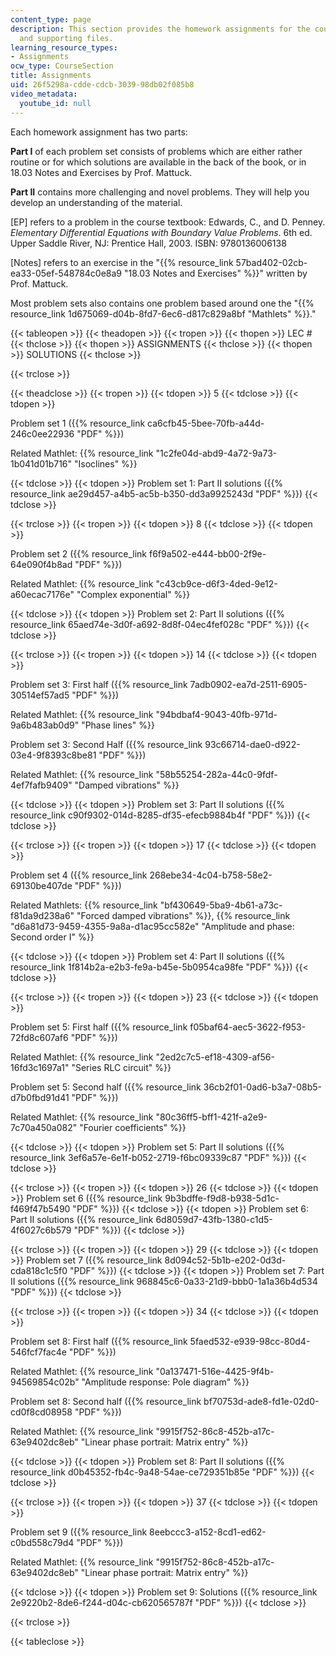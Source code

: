 ```yaml
---
content_type: page
description: This section provides the homework assignments for the course, solutions,
  and supporting files.
learning_resource_types:
- Assignments
ocw_type: CourseSection
title: Assignments
uid: 26f5298a-cdde-cdcb-3039-98db02f085b8
video_metadata:
  youtube_id: null
---
```


Each homework assignment has two parts:

**Part I** of each problem set consists of problems which are either rather routine or for which solutions are available in the back of the book, or in 18.03 Notes and Exercises by Prof. Mattuck.

**Part II** contains more challenging and novel problems. They will help you develop an understanding of the material.

\[EP\] refers to a problem in the course textbook: Edwards, C., and D. Penney. _Elementary Differential Equations with Boundary Value Problems_. 6th ed. Upper Saddle River, NJ: Prentice Hall, 2003. ISBN: 9780136006138

\[Notes\] refers to an exercise in the "{{% resource_link 57bad402-02cb-ea33-05ef-548784c0e8a9 "18.03 Notes and Exercises" %}}" written by Prof. Mattuck.

Most problem sets also contains one problem based around one the "{{% resource_link 1d675069-d04b-8fd7-6ec6-d817c829a8bf "Mathlets" %}}."

{{< tableopen >}}
{{< theadopen >}}
{{< tropen >}}
{{< thopen >}}
LEC #
{{< thclose >}}
{{< thopen >}}
ASSIGNMENTS
{{< thclose >}}
{{< thopen >}}
SOLUTIONS
{{< thclose >}}

{{< trclose >}}

{{< theadclose >}}
{{< tropen >}}
{{< tdopen >}}
5
{{< tdclose >}}
{{< tdopen >}}


Problem set 1 ({{% resource_link ca6cfb45-5bee-70fb-a44d-246c0ee22936 "PDF" %}})

Related Mathlet: {{% resource_link "1c2fe04d-abd9-4a72-9a73-1b041d01b716" "Isoclines" %}}


{{< tdclose >}}
{{< tdopen >}}
Problem set 1: Part II solutions ({{% resource_link ae29d457-a4b5-ac5b-b350-dd3a9925243d "PDF" %}})
{{< tdclose >}}

{{< trclose >}}
{{< tropen >}}
{{< tdopen >}}
8
{{< tdclose >}}
{{< tdopen >}}


Problem set 2 ({{% resource_link f6f9a502-e444-bb00-2f9e-64e090f4b8ad "PDF" %}})

Related Mathlet: {{% resource_link "c43cb9ce-d6f3-4ded-9e12-a60ecac7176e" "Complex exponential" %}}


{{< tdclose >}}
{{< tdopen >}}
Problem set 2: Part II solutions ({{% resource_link 65aed74e-3d0f-a692-8d8f-04ec4fef028c "PDF" %}})
{{< tdclose >}}

{{< trclose >}}
{{< tropen >}}
{{< tdopen >}}
14
{{< tdclose >}}
{{< tdopen >}}


Problem set 3: First half ({{% resource_link 7adb0902-ea7d-2511-6905-30514ef57ad5 "PDF" %}})

Related Mathlet: {{% resource_link "94bdbaf4-9043-40fb-971d-9a6b483ab0d9" "Phase lines" %}}

Problem set 3: Second Half ({{% resource_link 93c66714-dae0-d922-03e4-9f8393c8be81 "PDF" %}})

Related Mathlet: {{% resource_link "58b55254-282a-44c0-9fdf-4ef7fafb9409" "Damped vibrations" %}}


{{< tdclose >}}
{{< tdopen >}}
Problem set 3: Part II solutions ({{% resource_link c90f9302-014d-8285-df35-efecb9884b4f "PDF" %}})
{{< tdclose >}}

{{< trclose >}}
{{< tropen >}}
{{< tdopen >}}
17
{{< tdclose >}}
{{< tdopen >}}


Problem set 4 ({{% resource_link 268ebe34-4c04-b758-58e2-69130be407de "PDF" %}})

Related Mathlets: {{% resource_link "bf430649-5ba9-4b61-a73c-f81da9d238a6" "Forced damped vibrations" %}}, {{% resource_link "d6a81d73-9459-4355-9a8a-d1ac95cc582e" "Amplitude and phase: Second order I" %}}


{{< tdclose >}}
{{< tdopen >}}
Problem set 4: Part II solutions ({{% resource_link 1f814b2a-e2b3-fe9a-b45e-5b0954ca98fe "PDF" %}})
{{< tdclose >}}

{{< trclose >}}
{{< tropen >}}
{{< tdopen >}}
23
{{< tdclose >}}
{{< tdopen >}}


Problem set 5: First half ({{% resource_link f05baf64-aec5-3622-f953-72fd8c607af6 "PDF" %}})

Related Mathlet: {{% resource_link "2ed2c7c5-ef18-4309-af56-16fd3c1697a1" "Series RLC circuit" %}}

Problem set 5: Second half ({{% resource_link 36cb2f01-0ad6-b3a7-08b5-d7b0fbd91d41 "PDF" %}})

Related Mathlet: {{% resource_link "80c36ff5-bff1-421f-a2e9-7c70a450a082" "Fourier coefficients" %}}


{{< tdclose >}}
{{< tdopen >}}
Problem set 5: Part II solutions ({{% resource_link 3ef6a57e-6e1f-b052-2719-f6bc09339c87 "PDF" %}})
{{< tdclose >}}

{{< trclose >}}
{{< tropen >}}
{{< tdopen >}}
26
{{< tdclose >}}
{{< tdopen >}}
Problem set 6 ({{% resource_link 9b3bdffe-f9d8-b938-5d1c-f469f47b5490 "PDF" %}})
{{< tdclose >}}
{{< tdopen >}}
Problem set 6: Part II solutions ({{% resource_link 6d8059d7-43fb-1380-c1d5-4f6027c6b579 "PDF" %}})
{{< tdclose >}}

{{< trclose >}}
{{< tropen >}}
{{< tdopen >}}
29
{{< tdclose >}}
{{< tdopen >}}
Problem set 7 ({{% resource_link 8d094c52-5b1b-e202-0d3d-cda818c1c5f0 "PDF" %}})
{{< tdclose >}}
{{< tdopen >}}
Problem set 7: Part II solutions ({{% resource_link 968845c6-0a33-21d9-bbb0-1a1a36b4d534 "PDF" %}})
{{< tdclose >}}

{{< trclose >}}
{{< tropen >}}
{{< tdopen >}}
34
{{< tdclose >}}
{{< tdopen >}}


Problem set 8: First half ({{% resource_link 5faed532-e939-98cc-80d4-546fcf7fac4e "PDF" %}})

Related Mathlet: {{% resource_link "0a137471-516e-4425-9f4b-94569854c02b" "Amplitude response: Pole diagram" %}}

Problem set 8: Second half ({{% resource_link bf70753d-ade8-fd1e-02d0-cd0f8cd08958 "PDF" %}})

Related Mathlet: {{% resource_link "9915f752-86c8-452b-a17c-63e9402dc8eb" "Linear phase portrait: Matrix entry" %}}


{{< tdclose >}}
{{< tdopen >}}
Problem set 8: Part II solutions ({{% resource_link d0b45352-fb4c-9a48-54ae-ce729351b85e "PDF" %}})
{{< tdclose >}}

{{< trclose >}}
{{< tropen >}}
{{< tdopen >}}
37
{{< tdclose >}}
{{< tdopen >}}


Problem set 9 ({{% resource_link 8eebccc3-a152-8cd1-ed62-c0bd558c79d4 "PDF" %}})

Related Mathlet: {{% resource_link "9915f752-86c8-452b-a17c-63e9402dc8eb" "Linear phase portrait: Matrix entry" %}}


{{< tdclose >}}
{{< tdopen >}}
Problem set 9: Solutions ({{% resource_link 2e9220b2-8de6-f244-d04c-cb620565787f "PDF" %}})
{{< tdclose >}}

{{< trclose >}}

{{< tableclose >}}